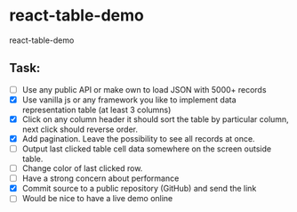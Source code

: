 # react-table-demo
react-table-demo

## Task:

- [ ] Use any public API or make own to load JSON with 5000+ records
- [x] Use vanilla js or any framework you like to implement data representation table (at least 3 columns)
- [x] Click on any column header it should sort the table by particular column, next click should reverse order.
- [x] Add pagination. Leave the possibility to see all records at once.
- [ ] Output last clicked table cell data somewhere on the screen outside table.
- [ ] Change color of last clicked row.
- [ ] Have a strong concern about performance
- [x] Commit source to a public repository (GitHub) and send the link
- [ ] Would be nice to have a live demo online
